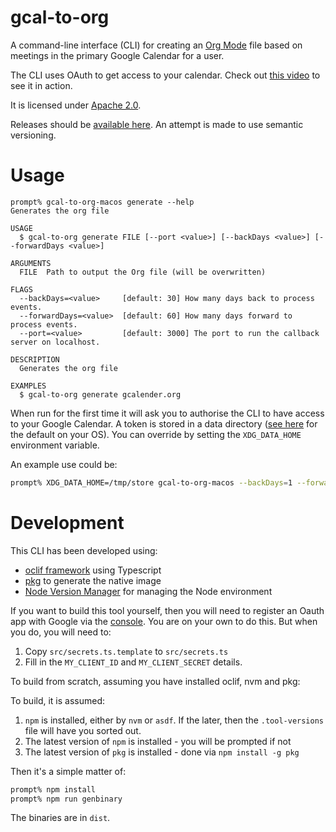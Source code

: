 # gcal-to-org
A command-line interface (CLI) for creating an [Org Mode](https://orgmode.org/) file based on meetings in the primary Google Calendar for a user.

The CLI uses OAuth to get access to your calendar. Check out [this video](https://youtu.be/mEgzs_NfEyw) to see it in action.

It is licensed under [Apache 2.0](LICENSE).

Releases should be [available here](https://github.com/oburn/gcal-to-org/releases). An attempt is made to use semantic versioning.

# Usage

```
prompt% gcal-to-org-macos generate --help
Generates the org file

USAGE
  $ gcal-to-org generate FILE [--port <value>] [--backDays <value>] [--forwardDays <value>]

ARGUMENTS
  FILE  Path to output the Org file (will be overwritten)

FLAGS
  --backDays=<value>     [default: 30] How many days back to process events.
  --forwardDays=<value>  [default: 60] How many days forward to process events.
  --port=<value>         [default: 3000] The port to run the callback server on localhost.

DESCRIPTION
  Generates the org file

EXAMPLES
  $ gcal-to-org generate gcalender.org
```

When run for the first time it will ask you to authorise the CLI to have access to your Google Calendar. A token is stored in a data directory ([see here](https://oclif.io/docs/config) for the default on your OS). You can override by setting the `XDG_DATA_HOME` environment variable.

An example use could be:

```bash
prompt% XDG_DATA_HOME=/tmp/store gcal-to-org-macos --backDays=1 --forwardDays=1 /tmp/org.org
```

# Development

This CLI has been developed using:
- [oclif framework](https://oclif.io/docs/introduction) using Typescript
- [pkg](https://github.com/vercel/pkg) to generate the native image
- [Node Version Manager](https://github.com/nvm-sh/nvm) for managing the Node environment

If you want to build this tool yourself, then you will need to register an Oauth app with Google via the [console](https://console.cloud.google.com/getting-started). You are on your own to do this. But when you do, you will need to:
1. Copy `src/secrets.ts.template` to `src/secrets.ts`
2. Fill in the `MY_CLIENT_ID` and `MY_CLIENT_SECRET` details.

To build from scratch, assuming you have installed oclif, nvm and pkg:

To build, it is assumed:

1. `npm` is installed, either by `nvm` or `asdf`. If the later, then the `.tool-versions` file will have you sorted out.
2. The latest version of `npm` is installed - you will be prompted if not
3. The latest version of `pkg` is installed - done via `npm install -g pkg`

Then it's a simple matter of:

```zsh
prompt% npm install
prompt% npm run genbinary
```

The binaries are in `dist`.
